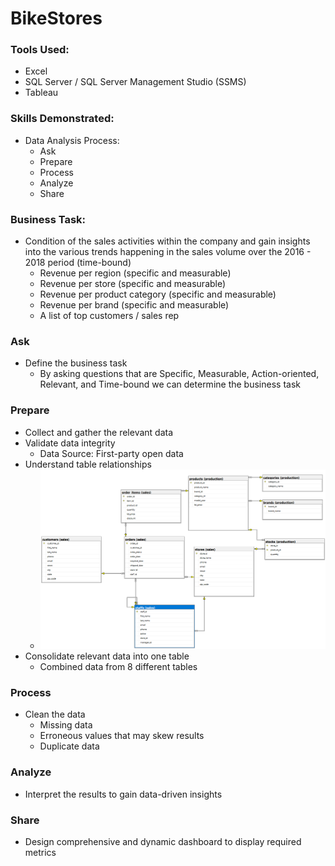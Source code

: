 # BikeStores

### Tools Used:
* Excel
* SQL Server / SQL Server Management Studio (SSMS)
* Tableau

### Skills Demonstrated:
* Data Analysis Process:
    * Ask
    * Prepare
    * Process
    * Analyze
    * Share

### Business Task:
* Condition of the sales activities within the company and gain insights into the various trends happening in the sales volume over the 2016 - 2018 period (time-bound)
    * Revenue per region (specific and measurable)
    * Revenue per store (specific and measurable)
    * Revenue per product category (specific and measurable)
    * Revenue per brand (specific and measurable)
    * A list of top customers / sales rep

### Ask
* Define the business task
    * By asking questions that are Specific, Measurable, Action-oriented, Relevant, and Time-bound we can determine the business task

### Prepare
* Collect and gather the relevant data
* Validate data integrity
    * Data Source: First-party open data
* Understand table relationships
    * ![screenshot](img/Database-Diagram.png)
* Consolidate relevant data into one table
    * Combined data from 8 different tables

### Process
* Clean the data
    * Missing data
    * Erroneous values that may skew results
    * Duplicate data

### Analyze
* Interpret the results to gain data-driven insights

### Share
* Design comprehensive and dynamic dashboard to display required metrics